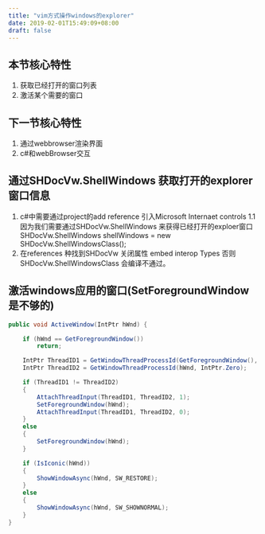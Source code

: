 ```yaml
---
title: "vim方式操作windows的explorer"
date: 2019-02-01T15:49:09+08:00
draft: false
---
```

## 本节核心特性
1. 获取已经打开的窗口列表
2. 激活某个需要的窗口

## 下一节核心特性
1. 通过webbrowser渲染界面
2. c#和webBrowser交互

## 通过SHDocVw.ShellWindows 获取打开的explorer 窗口信息
1. c#中需要通过project的add reference 引入Microsoft Internaet controls 1.1
    因为我们需要通过SHDocVw.ShellWindows 来获得已经打开的exploer窗口
    SHDocVw.ShellWindows shellWindows = new SHDocVw.ShellWindowsClass();
2. 在references 种找到SHDocVw 关闭属性 embed interop Types 否则 SHDocVw.ShellWindowsClass 会编译不通过。

## 激活windows应用的窗口(SetForegroundWindow是不够的)
```c#
public void ActiveWindow(IntPtr hWnd) {

    if (hWnd == GetForegroundWindow())
        return;

    IntPtr ThreadID1 = GetWindowThreadProcessId(GetForegroundWindow(), IntPtr.Zero);
    IntPtr ThreadID2 = GetWindowThreadProcessId(hWnd, IntPtr.Zero);

    if (ThreadID1 != ThreadID2)
    {
        AttachThreadInput(ThreadID1, ThreadID2, 1);
        SetForegroundWindow(hWnd);
        AttachThreadInput(ThreadID1, ThreadID2, 0);
    }
    else
    {
        SetForegroundWindow(hWnd);
    }

    if (IsIconic(hWnd))
    {
        ShowWindowAsync(hWnd, SW_RESTORE);
    }
    else
    {
        ShowWindowAsync(hWnd, SW_SHOWNORMAL);
    }
}

```
